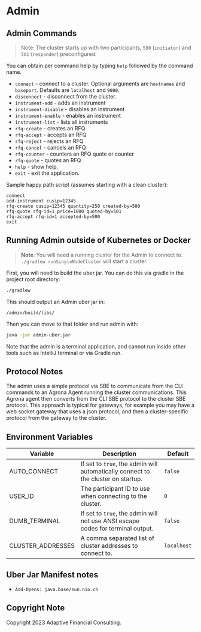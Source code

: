 # Admin

## Admin Commands

> Note: The cluster starts up with two participants, `500` (`initiator`) and `501` (`responder`) preconfigured.

You can obtain per command help by typing `help` followed by the command name.

- `connect` - connect to a cluster. Optional arguments are `hostnames` and `baseport`. Defaults are `localhost`
  and `9000`.
- `disconnect` - disconnect from the cluster.
- `instrument-add` - adds an instrument
- `instrument-disable` - disables an instrument
- `instrument-enable` - enables an instrument
- `instrument-list` - lists all instruments
- `rfq-create` - creates an RFQ
- `rfq-accept` - accepts an RFQ
- `rfq-reject` - rejects an RFQ
- `rfq-cancel` - cancels an RFQ
- `rfq-counter` - counters an RFQ quote or counter
- `rfq-quote` - quotes an RFQ
- `help` - show help.
- `exit` - exit the application.

Sample happy path script (assumes starting with a clean cluster):

```
connect
add-instrument cusip=12345
rfq-create cusip=12345 quantity=250 created-by=500
rfq-quote rfq-id=1 price=1000 quoted-by=501
rfq-accept rfq-id=1 accepted-by=500
exit
```

## Running Admin outside of Kubernetes or Docker

> **Note**: You will need a running cluster for the Admin to connect to. `./gradlew runSingleNodeCluster` will start a
> cluster.

First, you will need to build the uber jar. You can do this via gradle in the project root directory:

```bash
./gradlew
```

This should output an Admin uber jar in:

`/admin/build/libs/`

Then you can move to that folder and run admin with:

```bash
java -jar admin-uber.jar
```

Note that the admin is a terminal application, and cannot run inside other tools such as IntelliJ terminal or via Gradle
run.

## Protocol Notes

The admin uses a simple protocol via SBE to communicate from the CLI commands to an Agrona Agent running the cluster communications. 
This Agrona agent then converts from the CLI SBE protocol to the cluster SBE protocol.
This approach is typical for gateways, for example you may have a web socket gateway that uses a json protocol, and then a cluster-specific protocol from the gateway to the cluster.

## Environment Variables

| Variable          | Description | Default |
|-------------------|-------------|---------|
| AUTO_CONNECT      | If set to `true`, the admin will automatically connect to the cluster on startup. | `false` |
| USER_ID           | The participant ID to use when connecting to the cluster. | `0` |
| DUMB_TERMINAL     | If set to `true`, the admin will not use ANSI escape codes for terminal output. | `false` |
| CLUSTER_ADDRESSES | A comma separated list of cluster addresses to connect to. | `localhost` |

## Uber Jar Manifest notes

- `Add-Opens: java.base/sun.nio.ch`

## Copyright Note

Copyright 2023 Adaptive Financial Consulting.